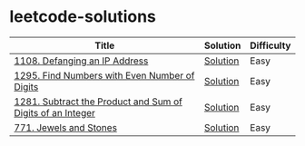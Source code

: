 # leetcode-solutions

| Title | Solution | Difficulty |
| ----- | -------- | ---------- |
|[1108. Defanging an IP Address](https://leetcode.com/problems/defanging-an-ip-address/) | [Solution](./algorithms/defanging_an_ip_address.rb)| Easy
|[1295. Find Numbers with Even Number of Digits](https://leetcode.com/problems/find-numbers-with-even-number-of-digits/) | [Solution](./algorithms/find_numbers_with_even_number_of_digits.rb)| Easy
|[1281. Subtract the Product and Sum of Digits of an Integer](https://leetcode.com/problems/subtract-the-product-and-sum-of-digits-of-an-integer/) | [Solution](./algorithms/subtract_the_product_and_sum.rb)| Easy
|[771. Jewels and Stones](https://leetcode.com/problems/jewels-and-stones/) | [Solution](./algorithms/jewels_and_stones.rb)| Easy
